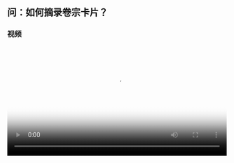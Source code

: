 ## 问：如何摘录卷宗卡片？


### 视频

<video id="my-video" class="video-js" controls preload="auto" width="100%"
poster="https://ipic.qinglion.com/qinglion_class.003.jpeg" data-setup='{"aspectRatio":"16:9"}'>
<source src="https://ipic.qinglion.com/qinglion_class_00003.mp4" type='video/mp4' >
</video>
